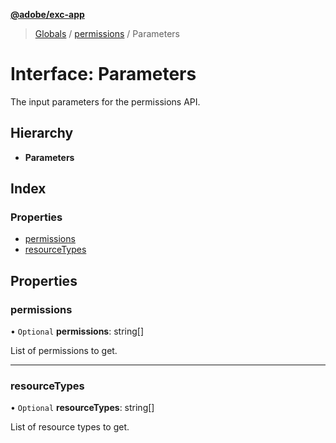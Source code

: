 **[@adobe/exc-app](../README.md)**

> [Globals](../README.md) / [permissions](../modules/permissions.md) / Parameters

# Interface: Parameters

The input parameters for the permissions API.

## Hierarchy

* **Parameters**

## Index

### Properties

* [permissions](permissions.parameters.md#permissions)
* [resourceTypes](permissions.parameters.md#resourcetypes)

## Properties

### permissions

• `Optional` **permissions**: string[]

List of permissions to get.

___

### resourceTypes

• `Optional` **resourceTypes**: string[]

List of resource types to get.
